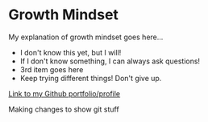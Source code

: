 # Growth Mindset

My explanation of growth mindset goes here...

- I don't know this yet, but I will!
- If I don't know something, I can always ask questions!
- 3rd item goes here
- Keep trying different things! Don't give up.

[Link to my Github portfolio/profile](https://github.com/kassiebradshaw)

Making changes to show git stuff
